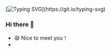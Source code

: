[![Typing SVG](https://readme-typing-svg.herokuapp.com?color=F78D9C&center=true&lines=Have+a+nice+day!)](https://git.io/typing-svg)
### Hi there 👋
- 😄 Nice to meet you！
- 
<!--
**tangbrave/tangbrave** is a ✨ _special_ ✨ repository because its `README.md` (this file) appears on your GitHub profile.

Here are some ideas to get you started:

- 🔭 I’m currently working on ...
- 🌱 I’m currently learning ...
- 👯 I’m looking to collaborate on ...
- 🤔 I’m looking for help with ...
- 💬 Ask me about ...
- 📫 How to reach me: ...
- 😄 Pronouns: ...
- ⚡ Fun fact: ...
-->

